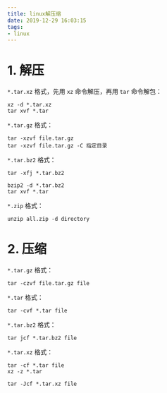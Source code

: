 ```yaml
---
title: linux解压缩
date: 2019-12-29 16:03:15
tags: 
- linux
---
```


# 1. 解压

`*.tar.xz` 格式，先用 `xz` 命令解压，再用 `tar` 命令解包：

    xz -d *.tar.xz
    tar xvf *.tar

`*.tar.gz` 格式：

    tar -xzvf file.tar.gz
    tar -xzvf file.tar.gz -C 指定目录
    
<!-- more -->

`*.tar.bz2` 格式：

    tar -xfj *.tar.bz2

    bzip2 -d *.tar.bz2
    tar xvf *.tar

`*.zip` 格式：

    unzip all.zip -d directory

# 2. 压缩

`*.tar.gz` 格式：

    tar -czvf file.tar.gz file

`*.tar` 格式：

    tar -cvf *.tar file

`*.tar.bz2` 格式：

    tar jcf *.tar.bz2 file

`*.tar.xz` 格式：

    tar -cf *.tar file
    xz -z *.tar

    tar -Jcf *.tar.xz file
